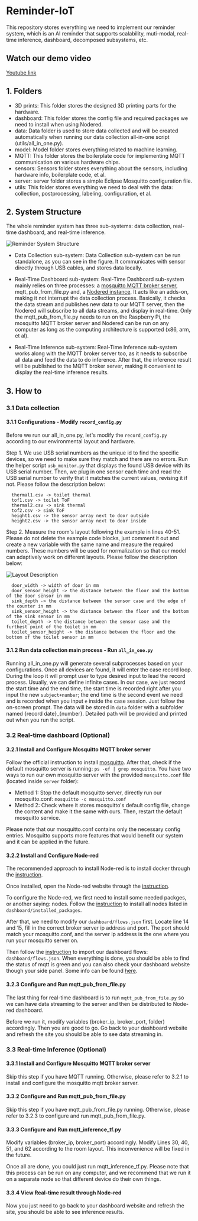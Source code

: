 # Reminder-IoT
This repository stores everything we need to implement our reminder system, which is an AI reminder that supports scalability, muti-modal, real-time inference, dashboard, decomposed subsystems, etc.

## Watch our demo video

[Youtube link](https://youtu.be/yG0fzkwrp3g?si=nT3MOcIuur6gKR5z)

## 1. Folders

* 3D prints: This folder stores the designed 3D printing parts for the hardware.
* dashboard: This folder stores the config file and required packages we need to install when using Nodered.
* data: Data folder is used to store data collected and will be created automatically when running our data collection all-in-one script (utils/all_in_one.py).
* model: Model folder stores everything related to machine learning.
* MQTT: This folder stores the boilerplate code for implementing MQTT communication on various hardware chips.
* sensors: Sensors folder stores everything about the sensors, including hardware info, boilerplate code, et al.
* server: server folder stores a simple Eclipse Mosquitto configuration file.
* utils: This folder stores everything we need to deal with the data: collection, postprocessing, labeling, configuration, et al.

## 2. System Structure
The whole reminder system has three sub-systems: data collection, real-time dashboard, and real-time inference.

![Reminder System Structure](reminder_systems.svg)

* Data Collection sub-system: Data Collection sub-system can be run standalone, as you can see in the figure. It communicates with sensor directly through USB cables, and stores data locally.

* Real-Time Dashboard sub-system: Real-Time Dashboard sub-system mainly relies on three processes: a [mosquitto MQTT broker server](https://mosquitto.org/), mqtt_pub_from_file.py and, a [Nodered instance](https://nodered.org/). It acts like an adds-on, making it not interrupt the data collection process. Basically, it checks the data stream and publishes new data to our MQTT server, then the Nodered will subscribe to all data streams, and display in real-time. Only the mqtt_pub_from_file.py needs to run on the Raspberry Pi, the mosquitto MQTT broker server and Nodered can be run on any computer as long as the computing architecture is supported (x86, arm, et al).

* Real-Time Inference sub-system: Real-Time Inference sub-system works along with the MQTT broker server too, as it needs to subscribe all data and feed the data to do inference. After that, the inference result will be published to the MQTT broker server, making it convenient to display the real-time inference results.

## 3. How to

### 3.1 Data collection

#### 3.1.1 Configurations - Modify `record_config.py`

Before we run our all_in_one.py, let's modify the `record_config.py` according to our environmental layout and hardware.

Step 1. We use USB serial numbers as the unique id to find the specific devices, so we need to make sure they match and there are no errors. Run the helper script `usb_monitor.py` that displays the found USB device with its USB serial number. Then, we plug in one sensor each time and read the USB serial number to verify that it matches the current values, revising it if not. Please follow the description below:

```
  thermal1.csv -> toilet thermal
  tof1.csv -> toilet ToF
  thermal2.csv -> sink thermal
  tof2.csv -> sink ToF
  height1.csv -> the sensor array next to door outside
  height2.csv -> the sensor array next to door inside
``` 

Step 2. Measure the room's layout following the example in lines 40-51. Please do not delete the example code blocks, just comment it out and create a new variable with the same name and measure the required numbers. These numbers will be used for normalization so that our model can adaptively work on different layouts. Please follow the description below:

![Layout Description](restroom_layout-layout_description.drawio.svg)


```
  door_width -> width of door in mm
  door_sensor_height -> the distance between the floor and the bottom of the door sensor in mm
  sink_depth -> the distance between the sensor case and the edge of the counter in mm
  sink_sensor_height -> the distance between the floor and the bottom of the sink sensor in mm
  toilet_depth -> the distance between the sensor case and the furthest point of the toilet in mm
  toilet_sensor_height -> the distance between the floor and the bottom of the toilet sensor in mm
``` 

#### 3.1.2 Run data collection main process - Run `all_in_one.py`

Running all_in_one.py will generate several subprocesses based on your configurations. Once all devices are found, it will enter the case record loop. During the loop it will prompt user to type desired input to lead the record process. Usually, we can define infinite cases. In our case, we just record the start time and the end time, the start time is recorded right after you input the new `subject+number`; the end time is the second event we need and is recorded when you input `e` inside the case session. Just follow the on-screen prompt. The data will be stored in `data` folder with a subfolder named {record date}_{number}. Detailed path will be provided and printed out when you run the script.

### 3.2 Real-time dashboard (Optional)

#### 3.2.1 Install and Configure Mosquitto MQTT broker server
Follow the official instruction to install [mosquitto](https://mosquitto.org/download/). After that, check if the default mosquitto server is running: `ps -ef | grep mosquitto`. You have two ways to run our own mosquitto server with the provided `mosquitto.conf` file (located inside `server` folder):
* Method 1: Stop the default mosquitto server, directly run our mosquitto.conf: `mosquitto -c mosquitto.conf`
* Method 2: Check where it stores mosquitto's default config file, change the content and make it the same with ours. Then, restart the default mosquitto service.

Please note that our mosquitto.conf contains only the necessary config entries. Mosquitto supports more features that would benefit our system and it can be applied in the future.

#### 3.2.2 Install and Configure Node-red

The recommended approach to install Node-red is to install docker through the [instruction](https://nodered.org/docs/getting-started/docker).

Once installed, open the Node-red website through the [instruction](https://nodered.org/docs/getting-started/docker).

To configure the Node-red, we first need to install some needed packges, or another saying: nodes. Follow the [instruction](https://nodered.org/docs/user-guide/editor/palette/manager) to install all nodes listed in `dashboard/installed_packages`.

After that, we need to modify our `dashboard/flows.json` first. Locate line 14 and 15, fill in the correct broker server ip address and port. The port should match your mosquitto.conf, and the server ip address is the one where you run your mosquitto server on.

Then follow the [instruction](https://nodered.org/docs/user-guide/editor/workspace/import-export) to import our dashboard flows: `dashboard/flows.json`. When everything is done, you should be able to find the status of mqtt is green and you can also check your dashboard website though your side panel. Some info can be found [here](https://flows.nodered.org/node/node-red-dashboard).

#### 3.2.3 Configure and Run mqtt_pub_from_file.py

The last thing for real-time dashboard is to run `mqtt_pub_from_file.py` so we can have data streaming to the server and then be distributed to Node-red dashboard.

Before we run it, modify variables (broker_ip, broker_port, folder) accordingly. Then you are good to go. Go back to your dashboard website and refresh the site you should be able to see data streaming in.

### 3.3 Real-time Inference (Optional)

#### 3.3.1 Install and Configure Mosquitto MQTT broker server

Skip this step if you have MQTT running. Otherwise, please refer to 3.2.1 to install and configure the mosquitto mqtt broker server.

#### 3.3.2 Configure and Run mqtt_pub_from_file.py

Skip this step if you have mqtt_pub_from_file.py running. Otherwise, please refer to 3.2.3 to configure and run mqtt_pub_from_file.py.

#### 3.3.3 Configure and Run mqtt_inference_tf.py

Modify variables (broker_ip, broker_port) accordingly. Modify Lines 30, 40, 51, and 62 according to the room layout. This inconvenience will be fixed in the future.

Once all are done, you could just run mqtt_inference_tf.py. Please note that this process can be run on any computer, and we recommend that we run it on a separate node so that different device do their own things.

#### 3.3.4 View Real-time result through Node-red

Now you just need to go back to your dashboard website and refresh the site, you should be able to see inference results.
